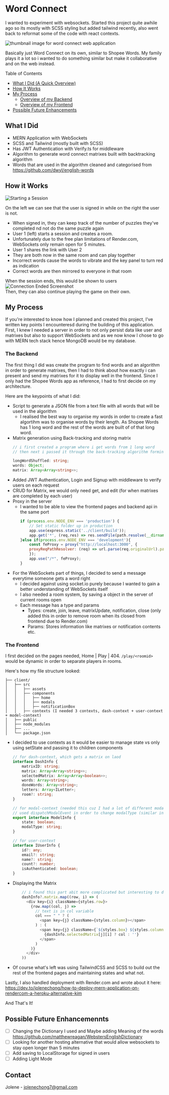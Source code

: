 # Word Connect
I wanted to experiment with websockets. Started this project quite awhile ago so its mostly with SCSS styling but added tailwind recently, also went back to reformat some of the code with react contexts.
<br/>

<img src="../WordConnect.webp" alt="thumbnail image for word connect web application"/><br/>

Basically just Word Connect on its own, similar to Shopee Words. My family plays it a lot so i wanted to do something similar but make it collaborative and on the web instead.

Table of Contents
- [What I Did (A Quick Overview)](#what-i-did)
- [How It Works](#how-it-works)
- [My Process](#my-process)
    - [Overview of my Backend](#the-backend)
    - [Overview of my Frontend](#the-frontend)
- [Possible Future Enhancements](#possible-future-enhancemennts)

## What I Did
- MERN Application with WebSockets
- SCSS and Tailwind (mostly built with SCSS)
- Has JWT Authentication with Verify.ts for middleware
- Algorithm to generate word connect matrixes built with backtracking algorithm
- Words that are used in the algorithm cleaned and categorised from https://github.com/dwyl/english-words

## How it Works
![Starting a Session](wordConnectDemo.gif)<br/>

On the left we can see that the user is signed in while on the right the user is not. 
- When signed in, they can keep track of the number of puzzles they've completed nd not do the same puzzle again
- User 1 (left) starts a session and creates a room. 
- Unfortunately due to the free plan limitations of Render.com, WebSockets only remain open for 5 minutes.
- User 1 shares the link with User 2
- They are both now in the same room and can play together
- Incorrect words cause the words to vibrate and the key panel to turn red as indication
- Correct words are then mirrored to everyone in that room

When the session ends, this would be shown to users
<img src="wordConnectSessionEnd.png" alt="Connection Ended Screenshot"/>
<br/>
Then, they can also continue playing the game on their own.

## My Process
If you're interested to know how I planned and created this project, I've written key points I encounteresd during the building of this application. First, I knew I needed a server in order to not only persist data like user and matrixes but also to support WebSockets and as we now know I chose to go with MERN tech stack hence MongoDB would be my database.

### The Backend
The first thing I did was create the program to find words and an algorithm in order to generate matrixes, then I had to think about how exactly i can present and send my matrixes for it to display well in the frontend. Since I only had the Shopee Words app as reference, I had to first decide on my architecture.

Here are the keypoints of what I did:
- Script to generate a JSON file from a text file with all words that will be used in the algorithm
    - I realised the best way to organise my words in order to create a fast algortihm was to organise words by their length. As Shopee Words has 1 long word and the rest of the words are built of of that long word.
- Matrix generation using Back-tracking and storing matrix
    ``` typescript
    // i first created a program where i get words from 1 long word
    // then next i passed it through the back-tracking algorithm forming an object like below

    longWordShuffled: string;
	words: Object;
	matrix: Array<Array<string>>;
    ```
- Added JWT Authentication, Login and Signup with middleware to verify users on each request
- CRUD for Matrix, we would only need get, and edit (for when matrixes are completed by each user)
- Proxy in the server
    - I wanted to be able to view the frontend pages and backend api in the same port
        ```javascript
        if (process.env.NODE_ENV === 'production') {
            // Set static folder up in production
            app.use(express.static('../client/build'));
            app.get('*', (req,res) => res.sendFile(path.resolve(__dirname, '../client', 'build','index.html')));
        }else if(process.env.NODE_ENV === 'development'){
            const feProxy = proxy("http://localhost:3000", {
            proxyReqPathResolver: (req) => url.parse(req.originalUrl).path || ""
            });
            app.use("/*", feProxy);
        }
        ```
- For the WebSockets part of things, I decided to send a message everytime someone gets a word right
    - I decided against using socket.io purely because I wanted to gain a better understanding of WebSockets itself
    - I also needed a room system, by saving a object in the server of current rooms open
    - Each message has a type and params
        - Types: create, join, leave, matrixUpdate, notification, close (only added this in order to remove room when its closed from frontend due to Render.com)
        - Params: Stores information like matrixes or notification contents etc.

### The Frontend
I first decided on the pages needed, Home | Play | 404. `/play/<roomid>` would be dynamic in order to separate players in rooms.

Here's how my file structure looked:
```
├── client/
│   ├── src
│   │   ├── assets
│   │   ├── components
│   │   │   ├── home
│   │   │   ├── modals
│   │   │   ├── notificationBox
│   │   ├── contexts (I needed 3 contexts, dash-context + user-context + model-context)
│   ├── public
│   ├── node_modules
│   ├── ...
│   └── package.json
```

- I decided to use contexts as it would be easier to manage state vs only using setState and passing it to children components
    ```typescript
    // for dash-context, which gets a matrix on laod
    interface DashInfo {
        matrixID: string;
        matrix: Array<Array<string>>;
        selectedMatrix: Array<Array<boolean>>;
        words: Array<string>;
        doneWords: Array<string>;
        letters: Array<ILetter>;
        room?: string;
    }

    // for modal-context (needed this cuz I had a lot of different modals)
    // used dispatchModalEvent in order to change modalType (similar in dashInfo)
    export interface ModelInfo {
        state: boolean;
        modalType: string;
    }

    // for user-context
    interface IUserInfo {
        id?: any;
        email?: string;
        name?: string;
        count?: number;
        isAuthenticated: boolean;
    }
    ```
- Displaying the Matrix
    ```typescript
        // i found this part abit more complicated but interesting to do
        dashInfo?.matrix.map((row, i) => (
          <div key={i} className={styles.row}>
            {row.map((col, j) =>
              // text is in col variable
              col === " " ? (
                <span key={j} className={styles.column}></span>
              ) : (
                <span key={j} className={`${styles.box} ${styles.column}`}>
                  {dashInfo.selectedMatrix[j][i] ? col : ''}
                </span>
              )
            )}
          </div>
        ))
    ```
- Of course what's left was using TailwindCSS and SCSS to build out the rest of the frontend pages and maintaining states and what not.

Lastly, I also handled deployment with Render.com and wrote about it here: <br/>
https://dev.to/jolenechong/how-to-deploy-mern-application-on-rendercom-a-heroku-alternative-kim

And That's It!

## Possible Future Enhancemennts
- [ ] Changing the Dictionary I used and Maybe adding Meaning of the words https://github.com/matthewreagan/WebstersEnglishDictionary
- [ ] Looking for another hosting alternative that would allow websockets to stay open longer than 5 minutes
- [ ] Add saving to LocalStorage for signed in users
- [ ] Adding Light Mode

## Contact
Jolene - [jolenechong7@gmail.com](mailto:jolenechong7@gmail.com) <br>
